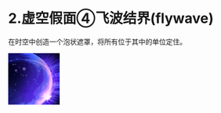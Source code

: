# 2.虚空假面④飞波结界(flywave)

在时空中创造一个泡状遮罩，将所有位于其中的单位定住。

![faceless_void](./faceless_void_chronosphere.png)
